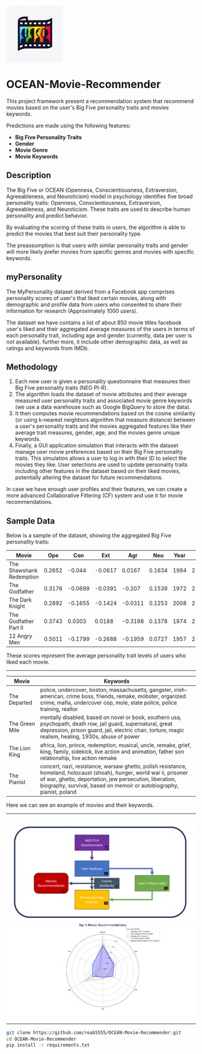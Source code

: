 <img src="Diagrams/icon.webp" width="150" alt="alt text">

# OCEAN-Movie-Recommender
This project framework present a recommendation system that recommend movies based on the user's Big Five personality traits and movies keywords.  

Predictions are made using the following features:

- **Big Five Personality Traits**
- **Gender**
- **Movie Genre**
- **Movie Keywords**
   
## Description
The Big Five or OCEAN (Openness, Conscientiousness, Extraversion, Agreeableness, and Neuroticism) model in psychology identifies five broad personality traits: Openness, Conscientiousness, Extraversion, Agreeableness, and Neuroticism. These traits are used to describe human personality and predict behavior.
   
By evaluating the scoring of these traits in users, the algorithm is able to predict the movies that best suit their personality type.   

The preassumption is that users with similar perosnality traits and gender will more likely prefer movies from specific genres and movies with specific keywords.    

## myPersonality
  
The MyPersonality dataset derived from a Facebook app comprises personality scores of user's that liked certain movies, along with demographic and profile data from users who consented to share their information for research (Approximately 1000 users). 

The dataset we have contains a list of about 850 movie titles facebook user's liked and their aggregated average measures of the users in terms of each personality trait, including age and gender (currently, data per user is not available). further more, it include other demographic data, as well as ratings and keywords from IMDb.

## Methodology   

1. Each new user is given a personality questionnaire that measures their Big Five personality traits (NEO PI-R).     
2. The algorithm loads the dataset of movie attributes and their average measured user personality traits and associated movie genre keywords (we use a data warehouse such as Google BigQuery to store the data).
3. It then computes movie recommendations based on the cosine similarity (or using k-nearest neighbors algorithm that measure distance) between a user's personality traits and the movies aggregated features like their average trait measures, gender, age, and the movies genre unique keywords.
4. Finally, a GUI application simulation that interacts with the dataset manage user movie preferences based on their Big Five personality traits. This simulation allows a user to log in with their ID to select the movies they like. User selections are used to update personality traits including other features in the dataset based on their liked movies, potentially altering the dataset for future recommendations.
   
In case we have enough user profiles and their features, we can create a more advanced Collaborative Filtering (CF) system and use it for movie recommendations.

## Sample Data

Below is a sample of the dataset, showing the aggregated Big Five personality traits:

| Movie                    | Ope     | Con     | Ext     | Agr     | Neu     | Year | Age     | Gender | Runtime |
|--------------------------|---------|---------|---------|---------|---------|------|---------|--------|---------|
| The Shawshank Redemption | 0.2652  | -0.044  | -0.0617 | 0.0167  | 0.1634  | 1994 | 27.6206 | 0.504  | 142     |
| The Godfather            | 0.3176  | -0.0699 | -0.0391 | -0.207  | 0.1539  | 1972 | 25.3429 | 0.4016 | 175     |
| The Dark Knight          | 0.2892  | -0.1655 | -0.1424 | -0.0311 | 0.1253  | 2008 | 21.6291 | 0.4491 | 152     |
| The Godfather Part II    | 0.3743  | 0.0303  | 0.0188  | -0.3198 | 0.1378  | 1974 | 27.5117 | 0.3408 | 202     |
| 12 Angry Men             | 0.5011  | -0.1799 | -0.2688 | -0.1959 | 0.0727  | 1957 | 25.0043 | 0.3797 | 96      |

These scores represent the average personality trait levels of users who liked each movie.

----------------------------------------------------------------------------------------------------------------

| Movie          | Keywords                                                                                                                                                                           |
|----------------|------------------------------------------------------------------------------------------------------------------------------------------------------------------------------------|
| The Departed   | police, undercover, boston, massachusetts, gangster, irish-american, crime boss, friends, remake, mobster, organized crime, mafia, undercover cop, mole, state police, police training, realtor |
| The Green Mile | mentally disabled, based on novel or book, southern usa, psychopath, death row, jail guard, supernatural, great depression, prison guard, jail, electric chair, torture, magic realism, healing, 1930s, abuse of power |
| The Lion King  | africa, lion, prince, redemption, musical, uncle, remake, grief, king, family, sidekick, live action and animation, father son relationship, live action remake                   |
| The Pianist    | concert, nazi, resistance, warsaw ghetto, polish resistance, homeland, holocaust (shoah), hunger, world war ii, prisoner of war, ghetto, deportation, jew persecution, liberation, biography, survival, based on memoir or autobiography, pianist, poland |   

Here we can see an example of movies and their keywords.   

----------------------------------------------------------------------------------------------------------------

<img src="Diagrams/diagram2.png" width="500" alt="alt text">
<img src="Diagrams/radar_graph.png" width="500" alt="alt text">

----------------------------------------------------------------------------------------------------------------

```bash
git clone https://github.com/reab5555/OCEAN-Movie-Recommender.git
cd OCEAN-Movie-Recommender
pip install -r requirements.txt




